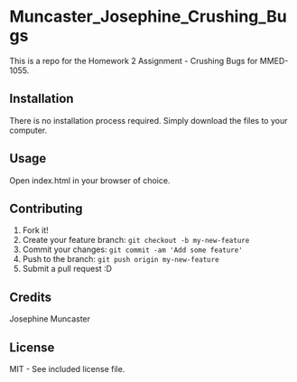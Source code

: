 # Muncaster_Josephine_Crushing_Bugs
This is a repo for the Homework 2 Assignment - Crushing Bugs for MMED-1055.

## Installation
There is no installation process required. Simply download the files to your computer.

## Usage
Open index.html in your browser of choice.

## Contributing
1. Fork it!
2. Create your feature branch: `git checkout -b my-new-feature`
3. Commit your changes: `git commit -am 'Add some feature'`
4. Push to the branch: `git push origin my-new-feature`
5. Submit a pull request :D

## Credits
Josephine Muncaster

## License
MIT - See included license file.
